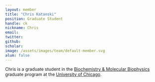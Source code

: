 ```yaml
---
layout: member
title: "Chris Katanski"
position: Graduate Student
handle: ck
nickname: Chris
email: 
twitter: 
github: 
scholar: 
image: /assets/images/team/default-member.svg
alum: false
---
```

Chris is a graduate student in the [Biochemistry & Molecular Biophysics][1] graduate program at the [University of Chicago][2].

[1]: http://bmb.uchospitals.edu/
[2]: http://www.uchicago.edu
